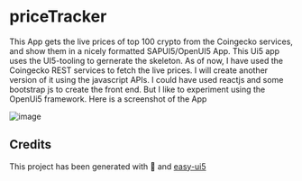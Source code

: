 # priceTracker

This App gets the live prices of top 100 crypto from the Coingecko services, and show them in a nicely formatted SAPUI5/OpenUI5 App. This Ui5 app uses the UI5-tooling to gernerate the skeleton. 
As of now, I have used the Coingecko REST services to fetch the live prices. I will create another version of it using the javascript APIs. 
I could have used reactjs and some bootstrap js to create the front end. But I like to experiment using the OpenUi5 framework. 
Here is a screenshot of the App

![image](https://user-images.githubusercontent.com/5169927/128872035-1a9df588-e80f-47c0-9e7d-14233aa8ae40.png)

## Credits

This project has been generated with 💙 and [easy-ui5](https://github.com/SAP)


